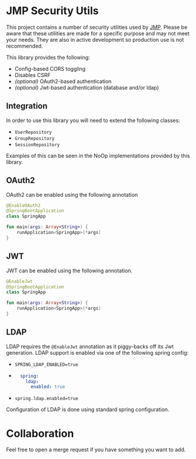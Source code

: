 # JMP Security Utils

This project contains a number of security utilities used by [JMP](https://github.com/djcass44/jmp).
Please be aware that these utilities are made for a specific purpose and may not meet your needs.
They are also in active development so production use is not recommended.

This library provides the following:

* Config-based CORS toggling
* Disables CSRF
* *(optional)* OAuth2-based authentication
* *(optional)* Jwt-based authentication (database and/or ldap)

## Integration

In order to use this library you will need to extend the following classes:
* `UserRepository`
* `GroupRepository`
* `SessionRepository`

Examples of this can be seen in the NoOp implementations provided by this library.

## OAuth2

OAuth2 can be enabled using the following annotation

```kotlin
@EnableOAuth2
@SpringBootApplication
class SpringApp

fun main(args: Array<String>) {
    runApplication<SpringApp>(*args)
}
```

## JWT

JWT can be enabled using the following annotation.

```kotlin
@EnableJwt
@SpringBootApplication
class SpringApp

fun main(args: Array<String>) {
    runApplication<SpringApp>(*args)
}
```

## LDAP

LDAP requires the `@EnableJwt` annotation as it piggy-backs off its Jwt generation.
LDAP support is enabled via one of the following spring config:

* `SPRING_LDAP_ENABLED=true`
* ```yaml
    spring:
      ldap:
        enabled: true
    ```
* `spring.ldap.enabled=true`

Configuration of LDAP is done using standard spring configuration.

# Collaboration

Feel free to open a merge request if you have something you want to add.